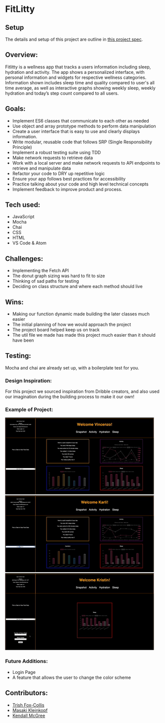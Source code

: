# FitLitty

## Setup

The details and setup of this project are outline in [this project spec](https://frontend.turing.edu/projects/Fitlit-part-two.html).

## Overview:

Fitlitty is a wellness app that tracks a users  information including sleep, hydration and activity. The app shows a personalized interface, with personal information and widgets for respective wellness categories. Information shown includes sleep time and quality compared to user's all time average, as well as interactive graphs showing weekly sleep, weekly hydration and today’s step count compared to all users.

## Goals:

- Implement ES6 classes that communicate to each other as needed
- Use object and array prototype methods to perform data manipulation
- Create a user interface that is easy to use and clearly displays information.
- Write modular, reusable code that follows SRP (Single Responsibility Principle)
- Implement a robust testing suite using TDD
- Make network requests to retrieve data
- Work with a local server and make network requests to API endpoints to retrieve and manipulate data
- Refactor your code to DRY up repetitive logic
- Ensure your app follows best practices for accessibility
- Practice talking about your code and high level technical concepts
- Implement feedback to improve product and process.


## Tech used:
- JavaScript
- Mocha
- Chai
- CSS
- HTML
- VS Code & Atom

## Challenges:
- Implementing the Fetch API
- The donut graph sizing was hard to fit to size
- Thinking of sad paths for testing
- Deciding on class structure and where each method should live

## Wins:
- Making our function dynamic made building the later classes much easier
- The initial planning of how we would approach the project
- The project board helped keep us on track
- The util file we made has made this project much easier than it should have been


## Testing:
Mocha and chai are already set up, with a boilerplate test for you.

### Design Inspiration:
For this project we sourced inspiration from Dribble creators, and also used our imagination during the building process to make it our own!

### Example of Project:
![Demo](./src/images/allTabs.gif)
![Demo](./src/images/changeDate.gif)
![Demo](./src/images/postData.gif)



### Future Additions:
- Login Page
- A feature that allows the user to change the color scheme

## Contributors:
- [Trish Fox-Collis](https://github.com/tfoxcollis)
- [Masaki Kleinkopf](https://github.com/masaki-kleinkopf)
- [Kendall McGree](https://github.com/kendallm360)
